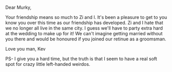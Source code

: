 Dear Murky, 

Your friendship means so much to Zi and I. It's been a pleasure to get to you know you over this time as our friendship has developed. Zi and I hate that we no longer all live in the same city. I guess we'll have to party extra hard at the wedding to make up for it! We can't imagine getting married without you there and would be honoured if you joined our retinue as a groomsman. 

Love you man,
Kev

PS- I give you a hard time, but the truth is that I seem to have a real soft spot for crazy little left-handed weirdos. 
